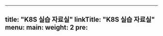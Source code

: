 
---
title: "K8S 실습 자료실"
linkTitle: "K8S 실습 자료실"
menu:
  main:
    weight: 2
    pre: <i class='fas fa-book'></i>
---
